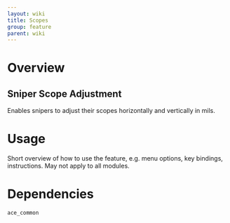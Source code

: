 ```yaml
---
layout: wiki
title: Scopes
group: feature
parent: wiki
---
```

# Overview
## Sniper Scope Adjustment
Enables snipers to adjust their scopes horizontally and vertically in mils.

# Usage
Short overview of how to use the feature, e.g. menu options, key bindings, 
instructions. May not apply to all modules.

# Dependencies
`ace_common`
